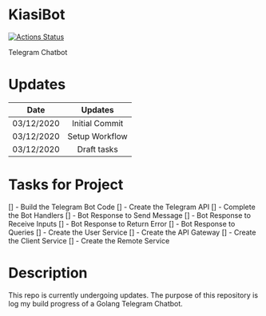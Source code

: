 # KiasiBot

[![Actions Status](https://github.com/gabrielleeyj/KiasiBot/workflows/Test%20Go/badge.svg)](https://github.com/gabrielleeyj/KiasiBot/actions)

Telegram Chatbot

# Updates

| Date       |    Updates     |
| ---------- | :------------: |
| 03/12/2020 | Initial Commit |
| 03/12/2020 | Setup Workflow |
| 03/12/2020 |  Draft tasks   |

# Tasks for Project

[] - Build the Telegram Bot Code
[] - Create the Telegram API
[] - Complete the Bot Handlers
[] - Bot Response to Send Message
[] - Bot Response to Receive Inputs
[] - Bot Response to Return Error
[] - Bot Response to Queries
[] - Create the User Service
[] - Create the API Gateway
[] - Create the Client Service
[] - Create the Remote Service

# Description

This repo is currently undergoing updates. The purpose of this repository is log my build progress of a Golang Telegram Chatbot.
